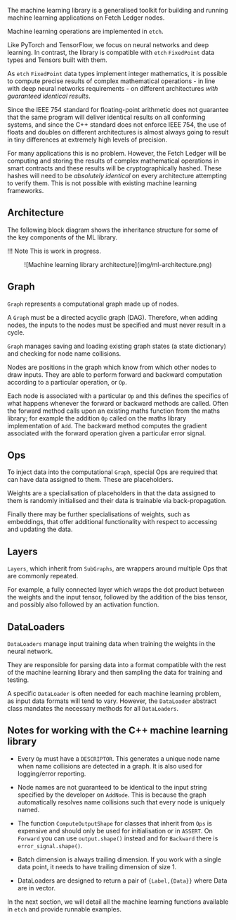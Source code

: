 The machine learning library is a generalised toolkit for building and running machine learning applications on Fetch Ledger nodes.

Machine learning operations are implemented in `etch`. 

Like PyTorch and TensorFlow, we focus on neural networks and deep learning. In contrast, the library is compatible with `etch` `FixedPoint` data types and Tensors built with them. 

As `etch` `FixedPoint` data types implement integer mathematics, it is possible to compute precise results of complex mathematical operations - in line with deep neural networks requirements - on different architectures *with guaranteed identical results*. 

Since the IEEE 754 standard for floating-point arithmetic does not guarantee that the same program will deliver identical results on all conforming systems, and since the C++ standard does not enforce IEEE 754, the use of floats and doubles on different architectures is almost always going to result in tiny differences at extremely high levels of precision. 

For many applications this is no problem. However, the Fetch Ledger will be computing and storing the results of complex mathematical operations in smart contracts and these results will be cryptographically hashed. These hashes will need to be *absolutely identical* on every architecture attempting to verify them. This is not possible with existing machine learning frameworks.


## Architecture

The following block diagram shows the inheritance structure for some of the key components of the ML library. 

!!!	Note
	This is work in progress.

<center>![Machine learning library architecture](img/ml-architecture.png)</center>


## Graph

`Graph` represents a computational graph made up of nodes. 

A `Graph` must be a directed acyclic graph (DAG). Therefore, when adding nodes, the inputs to the nodes must be specified and must never result in a cycle. 

`Graph` manages saving and loading existing graph states (a state dictionary) and checking for node name collisions. 

Nodes are positions in the graph which know from which other nodes to draw inputs. They are able to perform forward and backward computation according to a particular operation, or `Op`. 

Each node is associated with a particular `Op` and this defines the specifics of what happens whenever the forward or backward methods are called. Often the forward method calls upon an existing maths function from the maths library; for example the addition `Op` called on the maths library implementation of `Add`. The backward method computes the gradient associated with the forward operation given a particular error signal.


## Ops

To inject data into the computational `Graph`, special Ops are required that can have data assigned to them. These are placeholders. 

Weights are a specialisation of placeholders in that the data assigned to them is randomly initialised and their data is trainable via back-propagation. 

Finally there may be further specialisations of weights, such as embeddings, that offer additional functionality with respect to accessing and updating the data.


## Layers

`Layers`, which inherit from `SubGraphs`, are wrappers around multiple Ops that are commonly repeated. 

For example, a fully connected layer which wraps the dot product between the weights and the input tensor, followed by the addition of the bias tensor, and possibly also followed by an activation function.



## DataLoaders

`DataLoaders` manage input training data when training the weights in the neural network. 

They are responsible for parsing data into a format compatible with the rest of the machine learning library and then sampling the data for training and testing. 

A specific `DataLoader` is often needed for each machine learning problem, as input data formats will tend to vary. However, the `DataLoader` abstract class mandates the necessary methods for all `DataLoaders`.


## Notes for working with the C++ machine learning library

* Every `Op` must have a `DESCRIPTOR`. This generates a unique node name when name collisions are detected in a graph. It is also used for logging/error reporting.

* Node names are not guaranteed to be identical to the input string specified by the developer on `AddNode`. This is because the graph automatically resolves name collisions such that every node is uniquely named.

* The function `ComputeOutputShape` for classes that inherit from `Ops` is expensive and should only be used for initialisation or in `ASSERT`. On `Forward` you can use `output.shape()` instead and for `Backward` there is `error_signal.shape()`.

* Batch dimension is always trailing dimension. If you work with a single data point, it needs to have trailing dimension of size 1.

* DataLoaders are designed to return a pair of `{Label,{Data}}` where Data are in vector.



In the next section, we will detail all the machine learning functions available in `etch` and provide runnable examples.



<br/>